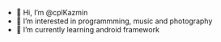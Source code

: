 - 👋 Hi, I’m @cplKazmin
- 👀 I’m interested in programmming, music and photography
- 🌱 I’m currently learning android framework

<!---
cplKazmin/cplKazmin is a ✨ special ✨ repository because its `README.md` (this file) appears on your GitHub profile.
You can click the Preview link to take a look at your changes.
--->
